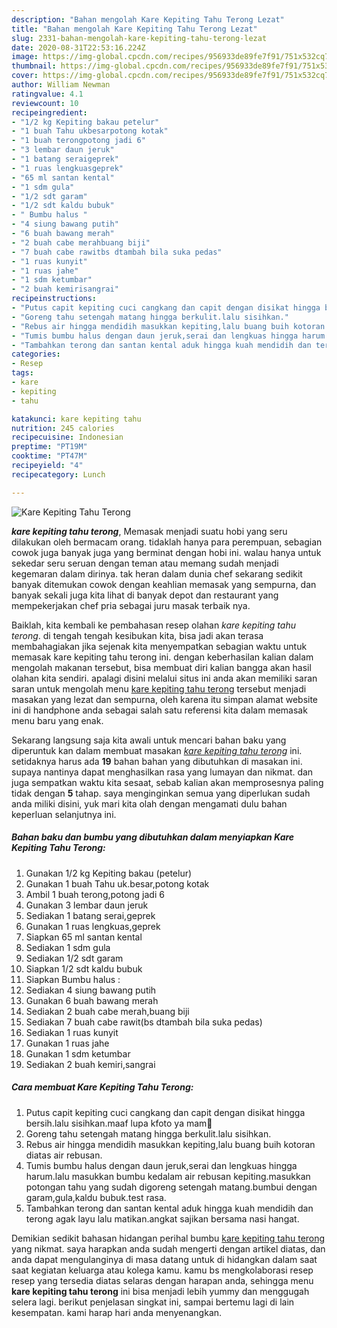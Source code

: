 ```yaml
---
description: "Bahan mengolah Kare Kepiting Tahu Terong Lezat"
title: "Bahan mengolah Kare Kepiting Tahu Terong Lezat"
slug: 2331-bahan-mengolah-kare-kepiting-tahu-terong-lezat
date: 2020-08-31T22:53:16.224Z
image: https://img-global.cpcdn.com/recipes/956933de89fe7f91/751x532cq70/kare-kepiting-tahu-terong-foto-resep-utama.jpg
thumbnail: https://img-global.cpcdn.com/recipes/956933de89fe7f91/751x532cq70/kare-kepiting-tahu-terong-foto-resep-utama.jpg
cover: https://img-global.cpcdn.com/recipes/956933de89fe7f91/751x532cq70/kare-kepiting-tahu-terong-foto-resep-utama.jpg
author: William Newman
ratingvalue: 4.1
reviewcount: 10
recipeingredient:
- "1/2 kg Kepiting bakau petelur"
- "1 buah Tahu ukbesarpotong kotak"
- "1 buah terongpotong jadi 6"
- "3 lembar daun jeruk"
- "1 batang seraigeprek"
- "1 ruas lengkuasgeprek"
- "65 ml santan kental"
- "1 sdm gula"
- "1/2 sdt garam"
- "1/2 sdt kaldu bubuk"
- " Bumbu halus "
- "4 siung bawang putih"
- "6 buah bawang merah"
- "2 buah cabe merahbuang biji"
- "7 buah cabe rawitbs dtambah bila suka pedas"
- "1 ruas kunyit"
- "1 ruas jahe"
- "1 sdm ketumbar"
- "2 buah kemirisangrai"
recipeinstructions:
- "Putus capit kepiting cuci cangkang dan capit dengan disikat hingga bersih.lalu sisihkan.maaf lupa kfoto ya mam🙏"
- "Goreng tahu setengah matang hingga berkulit.lalu sisihkan."
- "Rebus air hingga mendidih masukkan kepiting,lalu buang buih kotoran diatas air rebusan."
- "Tumis bumbu halus dengan daun jeruk,serai dan lengkuas hingga harum.lalu masukkan bumbu kedalam air rebusan kepiting.masukkan potongan tahu yang sudah digoreng setengah matang.bumbui dengan garam,gula,kaldu bubuk.test rasa."
- "Tambahkan terong dan santan kental aduk hingga kuah mendidih dan terong agak layu lalu matikan.angkat sajikan bersama nasi hangat."
categories:
- Resep
tags:
- kare
- kepiting
- tahu

katakunci: kare kepiting tahu 
nutrition: 245 calories
recipecuisine: Indonesian
preptime: "PT19M"
cooktime: "PT47M"
recipeyield: "4"
recipecategory: Lunch

---
```



![Kare Kepiting Tahu Terong](https://img-global.cpcdn.com/recipes/956933de89fe7f91/751x532cq70/kare-kepiting-tahu-terong-foto-resep-utama.jpg)

<b><i>kare kepiting tahu terong</i></b>, Memasak menjadi suatu hobi yang seru dilakukan oleh bermacam orang. tidaklah hanya para perempuan, sebagian cowok juga banyak juga yang berminat dengan hobi ini. walau hanya untuk sekedar seru seruan dengan teman atau memang sudah menjadi kegemaran dalam dirinya. tak heran dalam dunia chef sekarang sedikit banyak ditemukan cowok dengan keahlian memasak yang sempurna, dan banyak sekali juga kita lihat di banyak depot dan restaurant yang mempekerjakan chef pria sebagai juru masak terbaik nya.



Baiklah, kita kembali ke pembahasan resep olahan <i>kare kepiting tahu terong</i>. di tengah tengah kesibukan kita, bisa jadi akan terasa membahagiakan jika sejenak kita menyempatkan sebagian waktu untuk memasak kare kepiting tahu terong ini. dengan keberhasilan kalian dalam mengolah makanan tersebut, bisa membuat diri kalian bangga akan hasil olahan kita sendiri. apalagi disini melalui situs ini anda akan memiliki saran saran untuk mengolah menu <u>kare kepiting tahu terong</u> tersebut menjadi masakan yang lezat dan sempurna, oleh karena itu simpan alamat website ini di handphone anda sebagai salah satu referensi kita dalam memasak menu baru yang enak.


Sekarang langsung saja kita awali untuk mencari bahan baku yang diperuntuk kan dalam membuat masakan <u><i>kare kepiting tahu terong</i></u> ini. setidaknya harus ada <b>19</b> bahan bahan yang dibutuhkan di masakan ini. supaya nantinya dapat menghasilkan rasa yang lumayan dan nikmat. dan juga sempatkan waktu kita sesaat, sebab kalian akan memprosesnya paling tidak dengan <b>5</b> tahap. saya menginginkan semua yang diperlukan sudah anda miliki disini, yuk mari kita olah dengan mengamati dulu bahan keperluan selanjutnya ini.

<!--inarticleads1-->

##### Bahan baku dan bumbu yang dibutuhkan dalam menyiapkan Kare Kepiting Tahu Terong:

1. Gunakan 1/2 kg Kepiting bakau (petelur)
1. Gunakan 1 buah Tahu uk.besar,potong kotak
1. Ambil 1 buah terong,potong jadi 6
1. Gunakan 3 lembar daun jeruk
1. Sediakan 1 batang serai,geprek
1. Gunakan 1 ruas lengkuas,geprek
1. Siapkan 65 ml santan kental
1. Sediakan 1 sdm gula
1. Sediakan 1/2 sdt garam
1. Siapkan 1/2 sdt kaldu bubuk
1. Siapkan  Bumbu halus :
1. Sediakan 4 siung bawang putih
1. Gunakan 6 buah bawang merah
1. Sediakan 2 buah cabe merah,buang biji
1. Sediakan 7 buah cabe rawit(bs dtambah bila suka pedas)
1. Sediakan 1 ruas kunyit
1. Gunakan 1 ruas jahe
1. Gunakan 1 sdm ketumbar
1. Sediakan 2 buah kemiri,sangrai




<!--inarticleads2-->

##### Cara membuat Kare Kepiting Tahu Terong:

1. Putus capit kepiting cuci cangkang dan capit dengan disikat hingga bersih.lalu sisihkan.maaf lupa kfoto ya mam🙏
1. Goreng tahu setengah matang hingga berkulit.lalu sisihkan.
1. Rebus air hingga mendidih masukkan kepiting,lalu buang buih kotoran diatas air rebusan.
1. Tumis bumbu halus dengan daun jeruk,serai dan lengkuas hingga harum.lalu masukkan bumbu kedalam air rebusan kepiting.masukkan potongan tahu yang sudah digoreng setengah matang.bumbui dengan garam,gula,kaldu bubuk.test rasa.
1. Tambahkan terong dan santan kental aduk hingga kuah mendidih dan terong agak layu lalu matikan.angkat sajikan bersama nasi hangat.




Demikian sedikit bahasan hidangan perihal bumbu <u>kare kepiting tahu terong</u> yang nikmat. saya harapkan anda sudah mengerti dengan artikel diatas, dan anda dapat mengulanginya di masa datang untuk di hidangkan dalam saat saat kegiatan keluarga atau kolega kamu. kamu bs mengkolaborasi resep resep yang tersedia diatas selaras dengan harapan anda, sehingga menu <b>kare kepiting tahu terong</b> ini bisa menjadi lebih yummy dan menggugah selera lagi. berikut penjelasan singkat ini, sampai bertemu lagi di lain kesempatan. kami harap hari anda menyenangkan.
